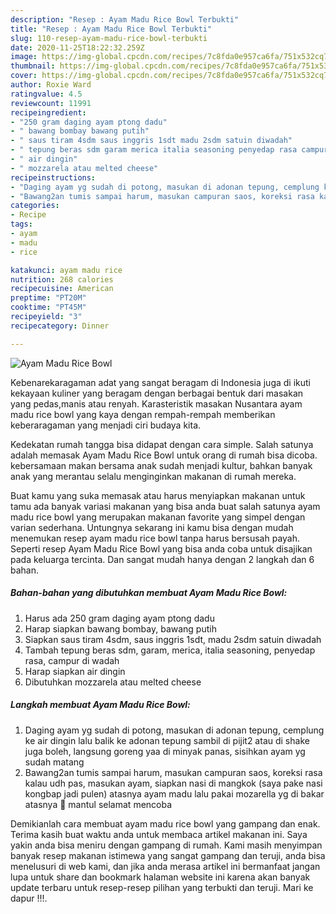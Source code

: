 ```yaml
---
description: "Resep : Ayam Madu Rice Bowl Terbukti"
title: "Resep : Ayam Madu Rice Bowl Terbukti"
slug: 110-resep-ayam-madu-rice-bowl-terbukti
date: 2020-11-25T18:22:32.259Z
image: https://img-global.cpcdn.com/recipes/7c8fda0e957ca6fa/751x532cq70/ayam-madu-rice-bowl-foto-resep-utama.jpg
thumbnail: https://img-global.cpcdn.com/recipes/7c8fda0e957ca6fa/751x532cq70/ayam-madu-rice-bowl-foto-resep-utama.jpg
cover: https://img-global.cpcdn.com/recipes/7c8fda0e957ca6fa/751x532cq70/ayam-madu-rice-bowl-foto-resep-utama.jpg
author: Roxie Ward
ratingvalue: 4.5
reviewcount: 11991
recipeingredient:
- "250 gram daging ayam ptong dadu"
- " bawang bombay bawang putih"
- " saus tiram 4sdm saus inggris 1sdt madu 2sdm satuin diwadah"
- " tepung beras sdm garam merica italia seasoning penyedap rasa campur di wadah"
- " air dingin"
- " mozzarela atau melted cheese"
recipeinstructions:
- "Daging ayam yg sudah di potong, masukan di adonan tepung, cemplung ke air dingin lalu balik ke adonan tepung sambil di pijit2 atau di shake juga boleh, langsung goreng yaa di minyak panas, sisihkan ayam yg sudah matang"
- "Bawang2an tumis sampai harum, masukan campuran saos, koreksi rasa kalau udh pas, masukan ayam, siapkan nasi di mangkok (saya pake nasi kongbap jadi pulen) atasnya ayam madu lalu pakai mozarella yg di bakar atasnya 🤗 mantul selamat mencoba"
categories:
- Recipe
tags:
- ayam
- madu
- rice

katakunci: ayam madu rice 
nutrition: 268 calories
recipecuisine: American
preptime: "PT20M"
cooktime: "PT45M"
recipeyield: "3"
recipecategory: Dinner

---
```



![Ayam Madu Rice Bowl](https://img-global.cpcdn.com/recipes/7c8fda0e957ca6fa/751x532cq70/ayam-madu-rice-bowl-foto-resep-utama.jpg)

Kebenarekaragaman adat yang sangat beragam di Indonesia juga di ikuti kekayaan kuliner yang beragam dengan berbagai bentuk dari masakan yang pedas,manis atau renyah. Karasteristik masakan Nusantara ayam madu rice bowl yang kaya dengan rempah-rempah memberikan keberaragaman yang menjadi ciri budaya kita.


Kedekatan rumah tangga bisa didapat dengan cara simple. Salah satunya adalah memasak Ayam Madu Rice Bowl untuk orang di rumah bisa dicoba. kebersamaan makan bersama anak sudah menjadi kultur, bahkan banyak anak yang merantau selalu menginginkan makanan di rumah mereka.



Buat kamu yang suka memasak atau harus menyiapkan makanan untuk tamu ada banyak variasi makanan yang bisa anda buat salah satunya ayam madu rice bowl yang merupakan makanan favorite yang simpel dengan varian sederhana. Untungnya sekarang ini kamu bisa dengan mudah menemukan resep ayam madu rice bowl tanpa harus bersusah payah.
Seperti resep Ayam Madu Rice Bowl yang bisa anda coba untuk disajikan pada keluarga tercinta. Dan sangat mudah hanya dengan 2 langkah dan 6 bahan.


<!--inarticleads1-->

##### Bahan-bahan yang dibutuhkan membuat Ayam Madu Rice Bowl:

1. Harus ada 250 gram daging ayam ptong dadu
1. Harap siapkan  bawang bombay, bawang putih
1. Siapkan  saus tiram 4sdm, saus inggris 1sdt, madu 2sdm satuin diwadah
1. Tambah  tepung beras sdm, garam, merica, italia seasoning, penyedap rasa, campur di wadah
1. Harap siapkan  air dingin
1. Dibutuhkan  mozzarela atau melted cheese




<!--inarticleads2-->

##### Langkah membuat  Ayam Madu Rice Bowl:

1. Daging ayam yg sudah di potong, masukan di adonan tepung, cemplung ke air dingin lalu balik ke adonan tepung sambil di pijit2 atau di shake juga boleh, langsung goreng yaa di minyak panas, sisihkan ayam yg sudah matang
1. Bawang2an tumis sampai harum, masukan campuran saos, koreksi rasa kalau udh pas, masukan ayam, siapkan nasi di mangkok (saya pake nasi kongbap jadi pulen) atasnya ayam madu lalu pakai mozarella yg di bakar atasnya 🤗 mantul selamat mencoba




Demikianlah cara membuat ayam madu rice bowl yang gampang dan enak. Terima kasih buat waktu anda untuk membaca artikel makanan ini. Saya yakin anda bisa meniru dengan gampang di rumah. Kami masih menyimpan banyak resep makanan istimewa yang sangat gampang dan teruji, anda bisa menelusuri di web kami, dan jika anda merasa artikel ini bermanfaat jangan lupa untuk share dan bookmark halaman website ini karena akan banyak update terbaru untuk resep-resep pilihan yang terbukti dan teruji. Mari ke dapur !!!. 
